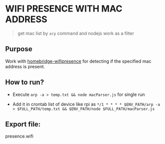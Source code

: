 # WIFI PRESENCE WITH MAC ADDRESS

> get mac list by `arp` command and nodejs work as a filter

## Purpose

Work with [homebridge-wifipresence](https://github.com/llun/homebridge-wifipresence) for detecting if the specified mac address is present.

## How to run?

* Execute `arp -a > temp.txt && node macParser.js` for single run 

* Add it in crontab list of device like rpi as `*/1 * * * * $ENV_PATH/arp -a > $FULL_PATH/temp.txt && $ENV_PATH/node $FULL_PATH/macParser.js`

## Export file:

presence.wifi